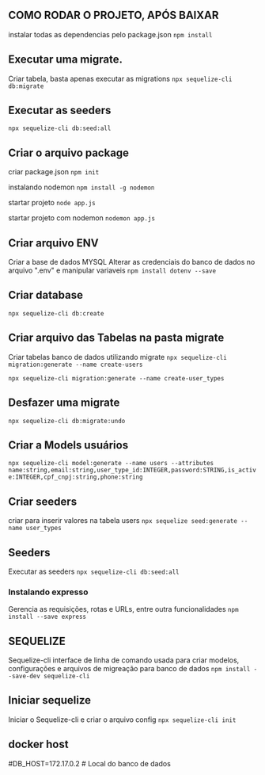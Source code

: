 


## COMO RODAR O PROJETO, APÓS BAIXAR

instalar todas as dependencias pelo package.json
`npm install`

## Executar uma migrate.
Criar tabela, basta apenas executar as migrations
`npx sequelize-cli db:migrate`


## Executar as seeders
`npx sequelize-cli db:seed:all`

## Criar o arquivo package
criar package.json
`npm init`

instalando nodemon
`npm install -g nodemon`

startar projeto 
`node app.js`

startar projeto com nodemon
`nodemon app.js`

## Criar arquivo ENV
Criar a base de dados MYSQL
Alterar as credenciais do banco de dados no arquivo ".env" e manipular variaveis
`npm install dotenv --save`


## Criar database
`npx sequelize-cli db:create`

## Criar arquivo das Tabelas na pasta migrate
Criar tabelas banco de dados utilizando migrate
`npx sequelize-cli migration:generate --name create-users`

`npx sequelize-cli migration:generate --name create-user_types`


## Desfazer uma migrate
`npx sequelize-cli db:migrate:undo`



## Criar a Models usuários
`npx sequelize-cli model:generate --name users --attributes name:string,email:string,user_type_id:INTEGER,password:STRING,is_active:INTEGER,cpf_cnpj:string,phone:string`



## Criar seeders
criar para inserir valores na tabela users
`npx sequelize seed:generate --name user_types`

## Seeders
Executar as seeders 
`npx sequelize-cli db:seed:all`



### Instalando expresso
Gerencia as requisições, rotas e URLs, entre outra funcionalidades
`npm install --save express`



## SEQUELIZE
Sequelize-cli interface de linha de comando usada para criar modelos,
configurações e arquivos de migreação para banco de dados
`npm install --save-dev sequelize-cli`

## Iniciar sequelize 
Iniciar o Sequelize-cli e criar o arquivo config
`npx sequelize-cli init`

## docker host
#DB_HOST=172.17.0.2 # Local do banco de dados